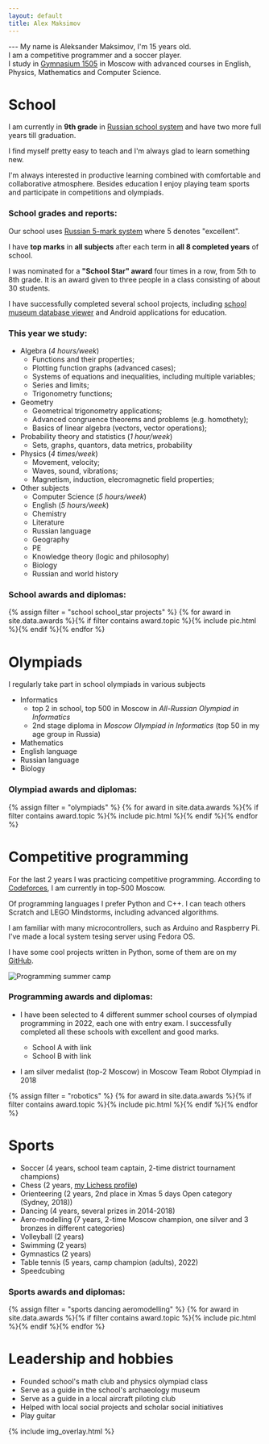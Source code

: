 ```yaml
---
layout: default
title: Alex Maksimov
---
```


--- My name is Aleksander Maksimov, I'm 15 years old.<br/>
I am a competitive programmer and a soccer player.<br/>
I study in [Gymnasium 1505](http://gym1505.ru/) in Moscow with advanced courses in English, Physics, Mathematics and Computer Science.

# School

I am currently in **9th grade** in [Russian school system](https://en.wikipedia.org/wiki/Education_in_Russia#Levels_of_education) and have two more full years till graduation.

I find myself pretty easy to teach and I'm always glad to learn something new.

I'm always interested in productive learning combined with comfortable and collaborative atmosphere. 
Besides education I enjoy playing team sports and participate in competitions and olympiads.

### School grades and reports:

Our school uses [Russian 5-mark system](https://en.wikipedia.org/wiki/Academic_grading_in_Russia) where 5 denotes "excellent".

I have **top marks** in **all subjects** after each term in **all 8 completed years** of school.

I was nominated for a **"School Star" award** four times in a row, from 5th to 8th grade. It is an award given to three people in a class consisting of about 30 students.

I have successfully completed several school projects, including [school museum database viewer](http://project.gym1505.ru/node/27354) and Android applications for education.

### This year we study:

- Algebra (*4 hours/week*)
  - Functions and their properties;
  - Plotting function graphs (advanced cases);
  - Systems of equations and inequalities, including multiple variables;
  - Series and limits;
  - Trigonometry functions;
- Geometry
  - Geometrical trigonometry applications;
  - Advanced congruence theorems and problems (e.g. homothety);
  - Basics of linear algebra (vectors, vector operations);
- Probability theory and statistics (*1 hour/week*)
  - Sets, graphs, quantors, data metrics, probability
- Physics (*4 times/week*)
  - Movement, velocity;
  - Waves, sound, vibrations;
  - Magnetism, induction, elecromagnetic field properties;
- Other subjects
  - Computer Science (*5 hours/week*)
  - English (*5 hours/week*)
  - Chemistry
  - Literature
  - Russian language
  - Geography
  - PE
  - Knowledge theory (logic and philosophy)
  - Biology
  - Russian and world history

### School awards and diplomas:

{% assign filter = "school school_star projects" %}
{% for award in site.data.awards %}{% if filter contains award.topic %}{% include pic.html %}{% endif %}{% endfor %}

# Olympiads

I regularly take part in school olympiads in various subjects

- Informatics
  - top 2 in school, top 500 in Moscow in *All-Russian Olympiad in Informatics*
  - 2nd stage diploma in *Moscow Olympiad in Informatics* (top 50 in my age group in Russia)
- Mathematics
- English language
- Russian language
- Biology

### Olympiad awards and diplomas:

{% assign filter = "olympiads" %}
{% for award in site.data.awards %}{% if filter contains award.topic %}{% include pic.html %}{% endif %}{% endfor %}

# Competitive programming

For the last 2 years I was practicing competitive programming. According to [Codeforces](https://codeforces.com/profile/hurricanecoder), I am currently in top-500 Moscow.

Of programming languages I prefer Python and C++. I can teach others Scratch and LEGO Mindstorms, including advanced algorithms.

I am familiar with many microcontrollers, such as Arduino and Raspberry Pi. I've made a local system tesing server using Fedora OS.

I have some cool projects written in Python, some of them are on my [GitHub](https://github.com/https://github.com/ASMaksimov2007).

![Programming summer camp](assets/camp.JPG)
### Programming awards and diplomas:

- I have been selected to 4 different summer school courses of olympiad programming in 2022, each one with entry exam. I successfully completed all these schools with excellent and good marks.

  - School A with link
  - School B with link

- I am silver medalist (top-2 Moscow) in Moscow Team Robot Olympiad in 2018

{% assign filter = "robotics" %}
{% for award in site.data.awards %}{% if filter contains award.topic %}{% include pic.html %}{% endif %}{% endfor %}


# Sports

- Soccer (4 years, school team captain, 2-time district tournament champions)
- Chess (2 years, [my Lichess profile](https://lichess.org/@/Alex_Maksimov))
- Orienteering (2 years, 2nd place in Xmas 5 days Open category (Sydney, 2018))
- Dancing (4 years, several prizes in 2014-2018)
- Aero-modelling (7 years, 2-time Moscow champion, one silver and 3 bronzes in different categories)
- Volleyball (2 years)
- Swimming (2 years)
- Gymnastics (2 years)
- Table tennis (5 years, camp champion (adults), 2022)
- Speedcubing

### Sports awards and diplomas:

{% assign filter = "sports dancing aeromodelling" %}
{% for award in site.data.awards %}{% if filter contains award.topic %}{% include pic.html %}{% endif %}{% endfor %}

<!-- ![Playing soccer](assets/soccer.png) -->

# Leadership and hobbies

- Founded school's math club and physics olympiad class
- Serve as a guide in the school's archaeology museum
- Serve as a guide in a local aircraft piloting club
- Helped with local social projects and scholar social initiatives
- Play guitar


{% include img_overlay.html %}